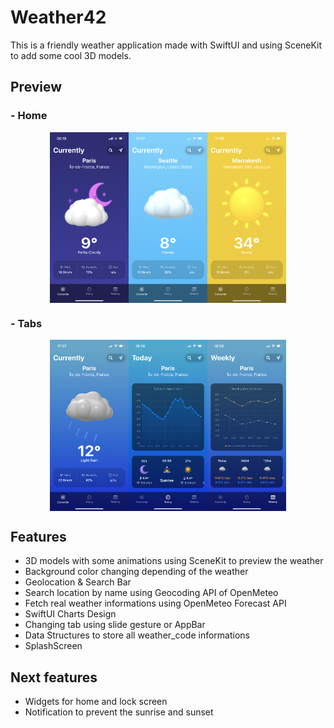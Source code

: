 # Weather42
This is a friendly weather application made with SwiftUI and using SceneKit to add some cool 3D models.

## Preview

### - Home
<div style="width: 100%; display: flex; justify-content: center; align-items: center;">
  <img src="/gitimages/IMG_3050.PNG" width="25%">
  <img src="/gitimages/IMG_3035.PNG" width="25%">
  <img src="/gitimages/IMG_3036.PNG" width="25%">
</div>

### - Tabs
<div style="width: 100%; display: flex; justify-content: center; align-items: center;">
  <img src="/gitimages/IMG_3034.PNG" width="25%">
  <img src="/gitimages/IMG_3037.PNG" width="25%">
  <img src="/gitimages/IMG_3038.PNG" width="25%">
</div>

## Features
- 3D models with some animations using SceneKit to preview the weather
- Background color changing depending of the weather
- Geolocation & Search Bar
- Search location by name using Geocoding API of OpenMeteo
- Fetch real weather informations using OpenMeteo Forecast API
- SwiftUI Charts Design
- Changing tab using slide gesture or AppBar
- Data Structures to store all weather_code informations
- SplashScreen

## Next features
- Widgets for home and lock screen
- Notification to prevent the sunrise and sunset
